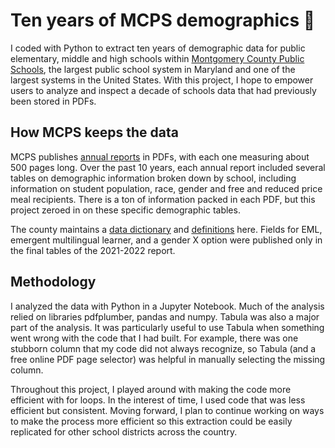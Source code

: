 # Ten years of MCPS demographics 🏫

I coded with Python to extract ten years of demographic data for public elementary, middle and high schools within [Montgomery County Public Schools](https://www.montgomeryschoolsmd.org/), the largest public school system in Maryland and one of the largest systems in the United States. With this project, I hope to empower users to analyze and inspect a decade of schools data that had previously been stored in PDFs.

## How MCPS keeps the data

MCPS publishes [annual reports](https://ww2.montgomeryschoolsmd.org/departments/sharedaccountability/glance/index.aspx) in PDFs, with each one measuring about 500 pages long. Over the past 10 years, each annual report included several tables on demographic information broken down by school, including information on student population, race, gender and free and reduced price meal recipients. There is a ton of information packed in each PDF, but this project zeroed in on these specific demographic tables.

The county maintains a [data dictionary](https://www.montgomeryschoolsmd.org/departments/sharedaccountability/glance/definitions.aspx) and [definitions](https://www.montgomeryschoolsmd.org/departments/sharedaccountability/glance/definitions.aspx) here. Fields for EML, emergent multilingual learner, and a gender X option were published only in the final tables of the 2021-2022 report.

## Methodology

I analyzed the data with Python in a Jupyter Notebook. Much of the analysis relied on libraries pdfplumber, pandas and numpy. Tabula was also a major part of the analysis. It was particularly useful to use Tabula when something went wrong with the code that I had built. For example, there was one stubborn column that my code did not always recognize, so Tabula (and a free online PDF page selector) was helpful in manually selecting the missing column.

Throughout this project, I played around with making the code more efficient with for loops. In the interest of time, I used code that was less efficient but consistent. Moving forward, I plan to continue working on ways to make the process more efficient so this extraction could be easily replicated for other school districts across the country.
